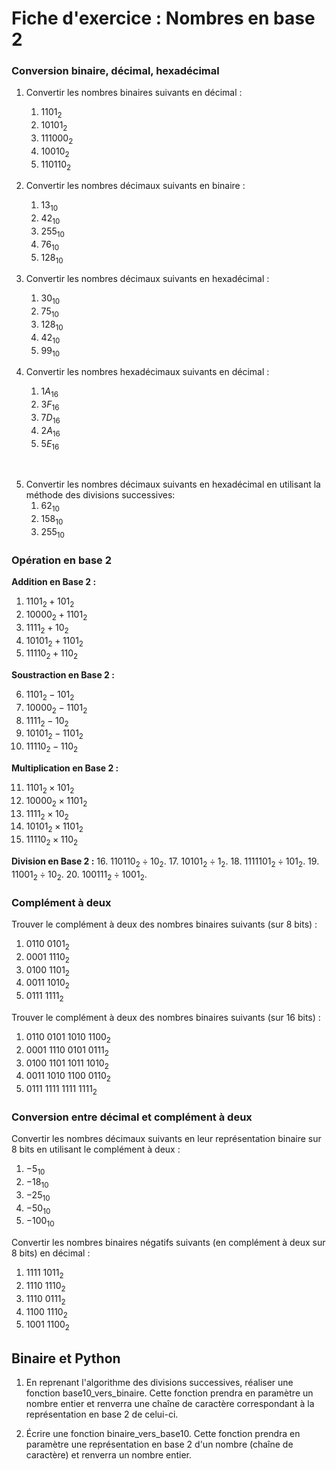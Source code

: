 # Fiche d'exercice : Nombres en base 2

### Conversion binaire, décimal, hexadécimal

1. Convertir les nombres binaires suivants en décimal :
   1. $1101_{2}$
   2. $10101_{2}$
   3. $111000_{2}$
   4. $10010_{2}$
   5. $110110_{2}$


2. Convertir les nombres décimaux suivants en binaire :
   1. $13_{10}$
   2. $42_{10}$
   3. $255_{10}$
   4. $76_{10}$
   5. $128_{10}$

3. Convertir les nombres décimaux suivants en hexadécimal :
   1. $30_{10}$
   2. $75_{10}$
   3. $128_{10}$
   4. $42_{10}$
   5. $99_{10}$

4. Convertir les nombres hexadécimaux suivants en décimal :
   1. $1A_{16}$
   2. $3F_{16}$
   3. $7D_{16}$
   4. $2A_{16}$
   5. $5E_{16}$

<br/>

5. Convertir les nombres décimaux suivants en hexadécimal en utilisant la méthode des divisions successives:
   1. $62_{10}$
   2. $158_{10}$
   3. $255_{10}$

### Opération en base 2

**Addition en Base 2 :**

1. $1101_{2} + 101_{2}$
2. $10000_{2} + 1101_{2}$
3. $1111_{2} + 10_{2}$
4. $10101_{2} + 1101_{2}$
5. $11110_{2} + 110_{2}$

**Soustraction en Base 2 :**

6. $1101_{2} - 101_{2}$
7. $10000_{2} - 1101_{2}$
8. $1111_{2} - 10_{2}$
9. $10101_{2} - 1101_{2}$
10. $11110_{2} - 110_{2}$

**Multiplication en Base 2 :**

11. $1101_{2} \times 101_{2}$
12. $10000_{2} \times 1101_{2}$
13. $1111_{2} \times 10_{2}$
14. $10101_{2} \times 1101_{2}$
15. $11110_{2} \times 110_{2}$
  
**Division en Base 2 :**
16. $110110_{2} \div10_{2}$.
17. $10101_{2} \div1_{2}$.
18. $1111101_{2} \div 101_{2}$.
19. $11001_{2} \div10_{2}$.
20. $100111_{2} \div1001_{2}$.

### Complément à deux

Trouver le complément à deux des nombres binaires suivants (sur 8 bits) :

1. $0110\ 0101_{2}$
2. $0001\ 1110_{2}$
3. $0100\ 1101_{2}$
4. $0011\ 1010_{2}$
5. $0111\ 1111_{2}$

Trouver le complément à deux des nombres binaires suivants (sur 16 bits) :

1. $0110\ 0101\ 1010\ 1100_{2}$
2. $0001\ 1110\ 0101\ 0111_{2}$
3. $0100\ 1101\ 1011\ 1010_{2}$
4. $0011\ 1010\ 1100\ 0110_{2}$
5. $0111\ 1111\ 1111\ 1111_{2}$

### Conversion entre décimal et complément à deux

Convertir les nombres décimaux suivants en leur représentation binaire sur 8 bits en utilisant le complément à deux :

1. $-5_{10}$
2. $-18_{10}$
3. $-25_{10}$
4. $-50_{10}$
5. $-100_{10}$

Convertir les nombres binaires négatifs suivants (en complément à deux sur 8 bits) en décimal :

1. $1111\ 1011_{2}$
2. $1110\ 1110_{2}$
3. $1110\ 0111_{2}$
4. $1100\ 1110_{2}$
5. $1001\ 1100_{2}$

## Binaire et Python

1. En reprenant l'algorithme des divisions successives, réaliser une fonction base10_vers_binaire. Cette fonction prendra en paramètre un nombre entier et renverra une chaîne de caractère correspondant à la représentation en base 2 de celui-ci.

2. Écrire une fonction binaire_vers_base10. Cette fonction prendra en paramètre une représentation en base 2 d'un nombre (chaîne de caractère) et renverra un nombre entier.